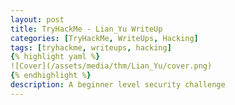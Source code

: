 ```yaml
---
layout: post
title: TryHackMe - Lian_Yu WriteUp
categories: [TryHackMe, WriteUps, Hacking]
tags: [tryhackme, writeups, hacking]
{% highlight yaml %}
![Cover](/assets/media/thm/Lian_Yu/cover.png)
{% endhighlight %}
description: A beginner level security challenge
---
```

